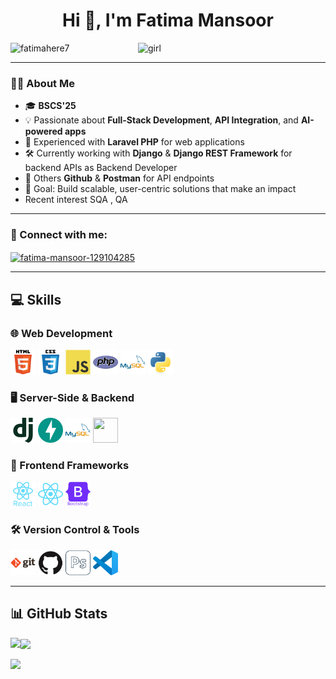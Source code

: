 <head>
  <link rel="stylesheet" href="https://cdn.jsdelivr.net/gh/devicons/devicon@latest/devicon.min.css">

</head>

<h1 align="center">Hi 👋, I'm Fatima Mansoor</h1>
<img align="right" src="https://startcoding.co.in/wp-content/uploads/2021/12/coding-for-kids.gif" alt="girl" width="300">

<p align="left">
  <img src="https://komarev.com/ghpvc/?username=fatimahere7&label=Profile%20views&color=0e75b6&style=flat" alt="fatimahere7" />
</p>

---

### 👩‍💻 About Me
- 🎓 **BSCS'25**
- 💡 Passionate about **Full-Stack Development**, **API Integration**, and **AI-powered apps**
- 🚀 Experienced with **Laravel PHP** for web applications  
- 🛠 Currently working with **Django** & **Django REST Framework** for backend APIs as Backend Developer
- 🌱 Others **Github** & **Postman** for API endpoints
- 🎯 Goal: Build scalable, user-centric solutions that make an impact
- Recent interest SQA , QA 
---

### 🔗 Connect with me:
<p align="left">
  <a href="https://linkedin.com/in/fatima-mansoor-129104285" target="blank">
    <img align="center" src="https://raw.githubusercontent.com/rahuldkjain/github-profile-readme-generator/master/src/images/icons/Social/linked-in-alt.svg" alt="fatima-mansoor-129104285" height="30" width="40" />
  </a>
</p>

---

## 💻 Skills

### 🌐 Web Development
<p>
  <img src="https://raw.githubusercontent.com/devicons/devicon/master/icons/html5/html5-original-wordmark.svg" width="40" height="40"/>
  <img src="https://raw.githubusercontent.com/devicons/devicon/master/icons/css3/css3-original-wordmark.svg" width="40" height="40"/>
  <img src="https://raw.githubusercontent.com/devicons/devicon/master/icons/javascript/javascript-original.svg" width="40" height="40"/>
  <img src="https://raw.githubusercontent.com/devicons/devicon/master/icons/php/php-original.svg" width="40" height="40"/>
  <img src="https://raw.githubusercontent.com/devicons/devicon/master/icons/mysql/mysql-original-wordmark.svg" width="40" height="40"/>
  <img src="https://raw.githubusercontent.com/devicons/devicon/master/icons/python/python-original.svg" width="40" height="40"/>
</p>

### 🖥️ Server-Side & Backend
<p>
  <img src="https://raw.githubusercontent.com/devicons/devicon/master/icons/django/django-plain.svg" width="40" height="40"/>
  <img src="https://raw.githubusercontent.com/devicons/devicon/master/icons/fastapi/fastapi-original.svg" width="40" height="40"/>
  <img src="https://raw.githubusercontent.com/devicons/devicon/master/icons/mysql/mysql-original-wordmark.svg" width="40" height="40"/>
  <img src="https://cdn.jsdelivr.net/gh/devicons/devicon/icons/laravel/laravel-plain-wordmark.svg" width="40" height="40"/>

</p>

### 🎨 Frontend Frameworks
<p>
  <img src="https://raw.githubusercontent.com/devicons/devicon/master/icons/react/react-original-wordmark.svg" width="40" height="40"/>
  <img src="https://raw.githubusercontent.com/devicons/devicon/master/icons/reactnative/reactnative-original.svg" width="40" height="40"/>
  <img src="https://raw.githubusercontent.com/devicons/devicon/master/icons/bootstrap/bootstrap-plain-wordmark.svg" width="40" height="40"/>
</p>

### 🛠️ Version Control & Tools
<p>
  <img src="https://raw.githubusercontent.com/devicons/devicon/master/icons/git/git-original-wordmark.svg" width="40" height="40"/>
  <img src="https://raw.githubusercontent.com/devicons/devicon/master/icons/github/github-original.svg" width="40" height="40"/>
  <img src="https://raw.githubusercontent.com/devicons/devicon/master/icons/photoshop/photoshop-line.svg" width="40" height="40"/>
  <img src="https://raw.githubusercontent.com/devicons/devicon/master/icons/vscode/vscode-original.svg" width="40" height="40"/>
</p>

---

## 📊 GitHub Stats
<p>
  <img align="left" src="https://github-readme-stats.vercel.app/api/top-langs?username=fatimahere7&show_icons=true&locale=en&layout=compact" />
</p>

<p>
  <img align="center" src="https://github-readme-stats.vercel.app/api?username=fatimahere7&show_icons=true&locale=en" />
</p>

<p>
  <img align="center" src="https://github-readme-streak-stats.herokuapp.com/?user=fatimahere7" />
</p>
